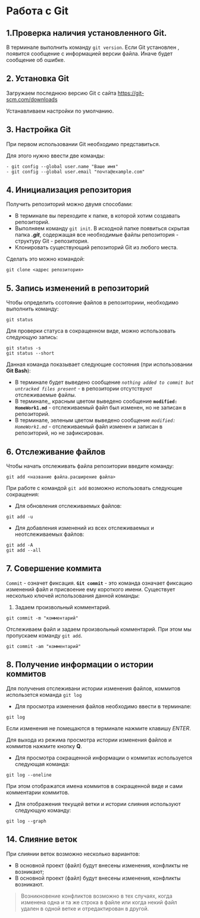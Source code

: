 # Работа с Git
## 1.Проверка наличия установленного Git.
В терминале выполнить команду `git version`.
Если Git установлен , появится сообщение с информацией версии файла. Иначе будет сообщение об ошибке.
## 2. Установка Git
Загружаем последнюю версию Git с сайта https://git-scm.com/downloads

Устанавливаем настройки по умолчанию.
## 3. Настройка Git
При первом использовании Git необходимо представиться.

Для этого нужно ввести две команды:
```
- git config --global user.name "Ваше имя"
- git config --global user.email "почта@example.com"
```
## 4. Инициализация репозитория
Получить репозиторий можно двумя способами:
* В терминале вы переходите к папке, в которой хотим создавать репозиторий.
* Выполняем команду `git init`. В исходной папке появиться скрытая папка **_.git_**,  содержащая все необходимые файлы репозитория - структуру Git - репозитория.
* Клонировать существующий репозиторий Git из любого места.

Сделать это можно командой:
```
git clone <адрес репозитория>
```
## 5. Запись изменений в репозиторий
Чтобы определить ссотояние файлов в репозиториии, необходимо выполнить команду:
```
git status
```
Для проверки статуса в сокращенном виде, можно использовать следующую запись:
```
git status -s
git status --short
```
Данная команда показывает следующие состояния (при использовании **Git Bash**):
* В терминале будет выведено сообщение *`nothing added to commit but untracked files present`* - в репозитории отсутствуют отслеживаемые файлы.
* В терминале,, красным цветом выведено сообщение **`modified:   HomeWork1.md`** - отслеживаемый файл был изменен, но не записан в репозиторий.
* В терминале, зеленым цветом выведено сообщение *`modified:   HomeWork1.md`* - отслеживаемый файл изменен и записан в репозиторий, но не зафиксирован.
## 6. Отслеживание файлов
Чтобы начать отслеживать файла репозитории введите команду:
```
git add <название файла.расширение файла>
```
При работе с командой `git add` возможно использовать следующие сокращения:
* Для обновления отслеживаемых файлов:
```
git add -u
```
* Для добавления изменений из всех отслеживаемых и неотслеживаемых файлов:
```
git add -A
git add --all
```
## 7. Совершение коммита
`Commit` - означет фиксация. **`Git commit`** - это команда означает фиксацию изменений файл и присвоение ему короткого имени.
Существует несколько ключей использования данной команды:
1. Задаем произвольный комментарий.
```
git commit -m "комментарий"
```
Отслеживаем файл и задаем произвольный комментарий. При этом мы пропускаем команду `git add`.
```
git commit -am "комментарий"
```
## 8. Получение информации о истории коммитов 
Для получения отслеживани истории изменения файлов, коммитов использется команда `git log`
* Для просмотра изменения файлов необходимо ввести в терминале:
```
git log
```
Если изменения не помещаются в терминале нажмите клавишу *_ENTER_*.

Для выхода из режима просмотра истории изменения файлов и коммитов нажмите кнопку **Q**.
* Для просмотра сокращенной информации о коммитах используется следующая команда:
```
git log --oneline
```
При этом отображатся имена коммитов в сокращенной виде и сами комментарии коммитов.
* Для отображения текущей ветки и истории слияния используют следующую команду:
```
git log --graph
```
## 14. Слияние веток
При слиянии веток возможно несколько вариантов:
+ В основной проект (файл) будут внесены изменения,  конфликты не возникают;
+  В основной проект (файл) будут внесены изменения,  конфликты возникают.
> Возникновение конфликтов возможно в тех случаях, когда изменена одна и та же строка в файле или когда некий файл удален в одной ветке и отредактирован в другой.        